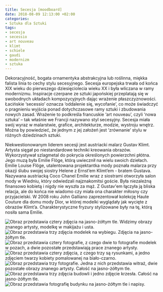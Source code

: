 ```yaml
---
title: Secesja [moodboard]
date: 2018-08-09 12:13:00 +02:00
categories:
- Sztuka dla Sztuki
tags:
- secesja
- secessio
- art nouveau
- klimt
- schiele
- gaudi
- modernizm
- sztuka
---
```


Dekoracyjność, bogata ornamentyka abstrakcyjna lub roślinna, miękka falista linia to cechy stylu secesyjnego. Secesja europejska trwała od końca XIX wieku do pierwszego dziesięciolecia wieku XX i była wliczana w ramy modernizmu. Inspiracje czerpane ze sztuki japońskiej przeplatają się w swobodnych układach kompozycyjnych dając wrażenie płaszczyznowości. Łacińskie ‘secessio’ oznacza ‘oddalenie się, wycofanie’, co może świadczyć o pragnieniu wyjścia ponad dotychczasowe ramy sztuki i zbudowania nowych zasad. Wrażenie to podkreśla francuskie ‘art nouveau’, czyli ‘nowa sztuka’ – tak właśnie we Francji nazywano styl secesyjny. Secesja miała swój wyraz w malarstwie, grafice, architekturze, modzie, wystroju wnętrz. Można by powiedzieć, że jednym z jej założeń jest ‘zrównanie’ stylu w różnych dziedzinach sztuki.

Niekwestionowanym liderem secesji jest austriacki malarz Gustav Klimt. Artysta sięgał po niestandardowe techniki kreowania obrazów. Wykorzystywał szlagmetal do pokrycia określonych powierzchni płótna. Jego muzą była Emilie Flöge, którą uwiecznił na wielu swoich dziełach. Emilie Louise Flöge, utalentowana projektantka mody poznała malarza przy okazji ślubu swojej siostry Helene z Ernst’em Klimt’em - bratem Gustava. Nazywana austriacką Coco Chanel Emilie wraz z siostrami otworzyła salon mody w Wiedniu, który odwiedzali najznakomitsi goście. Była niezależną finansowo kobietą i nigdy nie wyszła za mąż. Z Gustav'em łączyła ją bliska relacja, ale do końca nie wiadomo czy miała ona charakter miłosny czy przyjacielski. W 2008 roku John Galliano zaprezentował kolekcję Haute Couture dla domu mody Dior, w której modelki wyglądały jak wycięte z obrazów Klimt’a. Charakterystyczne fryzury stylizowane były na tę, którą nosiła sama Emilie. 

![Obraz przedstawia cztery zdjęcia na jasno-żółtym tle. Widzimy obrazy znanego artysty, modelkę w makijażu i usta.](https://assets1.ello.co/uploads/asset/attachment/8067664/ello-optimized-7f5e5cd5.jpg)
![Obraz przedstawia trzy zdjęcia modelek na wybiegu. Zdjęcia na jasno-żółtym tle.](https://assets2.ello.co/uploads/asset/attachment/8067666/ello-optimized-a2efa282.jpg)
![Obraz przedstawia cztery fotografie, z czego dwie to fotografie modelek w pozach, a dwie pozostałe przedstawiają prace znanego artysty.](https://assets0.ello.co/uploads/asset/attachment/8067669/ello-optimized-55b6dc3c.jpg)
![Obraz przedstawia cztery zdjęcia, z czego trzy są rysunkami, a jedno zdjęciem twarzy kobiety pomalowanej na biało-czarno.](https://assets2.ello.co/uploads/asset/attachment/8067670/ello-optimized-591b1b38.jpg)
![Obraz przedstawia trzy fotografie. Jedna z nich przedstawia witraż, dwie pozostałe obrazy znanego artysty. Całość na jasno-żółtym tle.](https://assets0.ello.co/uploads/asset/attachment/8067671/ello-optimized-9106f306.jpg)
![Obraz przedstawia trzy zdjęcia budowli i jedno zdjęcie krzesła. Całość na jasno-żółtym tle.](https://assets2.ello.co/uploads/asset/attachment/8067674/ello-optimized-51615a71.jpg)
![Obraz przedstawia fotografię budynku na jasno-żółtym tle i napisy.](https://assets0.ello.co/uploads/asset/attachment/8067675/ello-optimized-85ce8cdc.jpg)